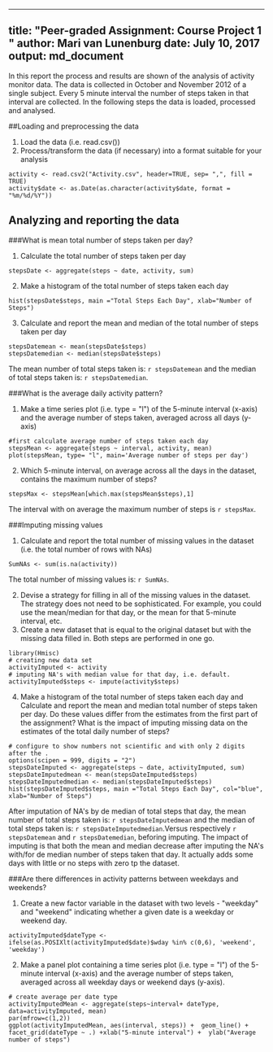 
---
title: "Peer-graded Assignment: Course Project 1 "
author: Mari van Lunenburg
date: July 10, 2017
output: md_document
---


In this report the process and results are shown of the analysis of activity 
monitor data. The data is collected in October and November 2012 of a single 
subject. Every 5 minute interval the number of steps taken in that interval 
are collected. In the following steps the data is loaded, processed and 
analysed.

##Loading and preprocessing the data

1. Load the data (i.e. read.csv())
2. Process/transform the data (if necessary) into a format suitable for your 
analysis

```{r load, echo=TRUE}
activity <- read.csv2("Activity.csv", header=TRUE, sep= ",", fill = TRUE)
activity$date <- as.Date(as.character(activity$date, format = "%m/%d/%Y"))
```

## Analyzing and reporting the data 
###What is mean total number of steps taken per day?

1. Calculate the total number of steps taken per day
```{r steps/day, echo=TRUE}
stepsDate <- aggregate(steps ~ date, activity, sum)
```

2. Make a histogram of the total number of steps taken each day 
```{r histogram steps/day, echo=TRUE}
hist(stepsDate$steps, main ="Total Steps Each Day", xlab="Number of Steps")
```

3. Calculate and report the mean and median of the total number of steps taken 
per day
```{r mean and median, echo=TRUE}
stepsDatemean <- mean(stepsDate$steps)
stepsDatemedian <- median(stepsDate$steps)
``` 
The mean number of total steps taken is: `r stepsDatemean` and the median of 
total steps taken is: `r stepsDatemedian`.

###What is the average daily activity pattern?

1. Make a time series plot (i.e. type = "l") of the 5-minute interval (x-axis) and the average number of steps taken, averaged across all days (y-axis)
```{r steps mean, echo=TRUE}
#first calculate average number of steps taken each day
stepsMean <- aggregate(steps ~ interval, activity, mean)
plot(stepsMean, type= "l", main='Average number of steps per day')
```

2. Which 5-minute interval, on average across all the days in the dataset, contains the maximum number of steps?
```{r steps max, echo=TRUE}
stepsMax <- stepsMean[which.max(stepsMean$steps),1]
```

The interval with on average the maximum number of steps is `r stepsMax`.

###Imputing missing values
1. Calculate and report the total number of missing values in the dataset (i.e. the total number of rows with NAs)
```{r NAs, echo=TRUE}
SumNAs <- sum(is.na(activity))
```

The total number of missing values is: `r SumNAs`. 

2. Devise a strategy for filling in all of the missing values in the dataset. The strategy does not need to be sophisticated. For example, you could use the mean/median for that day, or the mean for that 5-minute interval, etc.
3. Create a new dataset that is equal to the original dataset but with the missing data filled in.
Both steps are performed in one go.

```{r impute NAs, echo=TRUE}
library(Hmisc)
# creating new data set
activityImputed <- activity 
# imputing NA's with median value for that day, i.e. default. 
activityImputed$steps <- impute(activity$steps)
```

4. Make a histogram of the total number of steps taken each day and Calculate and report the mean and median total number of steps taken per day. Do these values differ from the estimates from the first part of the assignment? What is the impact of imputing missing data on the estimates of the total daily number of steps?

```{r hist2, echo=TRUE}
# configure to show numbers not scientific and with only 2 digits after the . 
options(scipen = 999, digits = "2")
stepsDateImputed <- aggregate(steps ~ date, activityImputed, sum)
stepsDateImputedmean <- mean(stepsDateImputed$steps)
stepsDateImputedmedian <- median(stepsDateImputed$steps)
hist(stepsDateImputed$steps, main ="Total Steps Each Day", col="blue", xlab="Number of Steps")
```

After imputation of NA's by de median of total steps that day, the mean number of total steps taken is: `r stepsDateImputedmean` and the median of total steps taken is: `r stepsDateImputedmedian`.Versus respectively `r stepsDatemean` and `r stepsDatemedian`, beforing imputing.
The impact of imputing is that both the mean and median decrease after imputing the NA's with/for de median number of steps taken that day. It actually adds some days with little or no steps with zero tp the dataset.

###Are there differences in activity patterns between weekdays and weekends?

1. Create a new factor variable in the dataset with two levels - "weekday" and "weekend" indicating whether a given date is a weekday or weekend day.

```{r weekday, echo=TRUE}
activityImputed$dateType <- ifelse(as.POSIXlt(activityImputed$date)$wday %in% c(0,6), 'weekend', 'weekday')
```
2. Make a panel plot containing a time series plot (i.e. type = "l") of the 5-minute interval (x-axis) and the average number of steps taken, averaged across all weekday days or weekend days (y-axis). 
```{r panel plots, echo=TRUE}
# create average per date type
activityImputedMean <- aggregate(steps~interval+ dateType, data=activityImputed, mean)
par(mfrow=c(1,2))
ggplot(activityImputedMean, aes(interval, steps)) +  geom_line() + facet_grid(dateType ~ .) +xlab("5-minute interval") +  ylab("Average number of steps")
```




